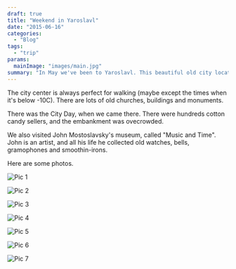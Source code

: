 ```yaml
---
draft: true
title: "Weekend in Yaroslavl"
date: "2015-06-16"
categories:
  - "Blog"
tags:
  - "trip"
params:
  mainImage: "images/main.jpg"
summary: "In May we've been to Yaroslavl. This beautiful old city located about 270 km from Moscow, and it's my grandmother's hometown."
---
```


The city center is always perfect for walking (maybe except the times when it's below -10C). There are lots of old churches, buildings and monuments.

There was the City Day, when we came there. There were hundreds cotton candy sellers, and the embankment was ovecrowded.

We also visited John Mostoslavsky's museum, called "Music and Time". John is an artist, and all his life he collected old watches, bells, gramophones and smoothin-irons.

Here are some photos.

![Pic 1](images/1.jpg)

![Pic 2](images/2.jpg)

![Pic 3](images/3.jpg)

![Pic 4](images/4.jpg)

![Pic 5](images/5.jpg)

![Pic 6](images/6.jpg)

![Pic 7](images/7.jpg)
